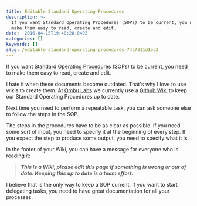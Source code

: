 ```yaml
---
title: Editable Standard Operating Procedures
description: >-
  If you want Standard Operating Procedures (SOPs) to be current, you need to
  make them easy to read, create and edit.
date: '2016-04-15T19:48:28.040Z'
categories: []
keywords: []
slug: /editable-standard-operating-procedures-74a7311d1ec3
---
```


If you want [Standard Operating Procedures](https://en.wikipedia.org/wiki/Standard_operating_procedure) (SOPs) to be current, you need to make them easy to read, create and edit.

<!--more-->

I hate it when these documents become outdated. That's why I love to use wikis to create them. At [Ombu Labs](https://www.ombulabs.com) we currently use a [Github Wiki](https://help.github.com/articles/about-github-wikis/) to keep our Standard Operating Procedures up to date.

Next time you need to perform a repeatable task, you can ask someone else to follow the steps in the SOP.

The steps in the procedures have to be as clear as possible. If you need some sort of input, you need to specify it at the beginning of every step. If you expect the step to produce some output, you need to specify what it is.

In the footer of your Wiki, you can have a message for everyone who is reading it:

> **_This is a Wiki, please edit this page if something is wrong or out of date. Keeping this up to date is a team effort._**

I believe that is the only way to keep a SOP current. If you want to start delegating tasks, you need to have great documentation for all your processes.
